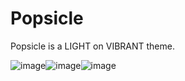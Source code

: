 # Popsicle
Popsicle is a LIGHT on VIBRANT theme.

![image](https://github.com/exoad/Design/assets/45053009/6749f993-6fc1-43af-8b3d-49d8fb8b4ff1)![image](https://github.com/exoad/Design/assets/45053009/895961e9-a40b-41c6-80a1-0fa0baf237ca)![image](https://github.com/exoad/Design/assets/45053009/2df2c1fd-234a-4ea1-8916-50b65f44b365)


